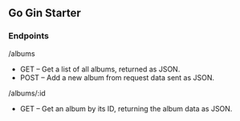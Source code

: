## Go Gin Starter

### Endpoints
/albums
- GET – Get a list of all albums, returned as JSON.
- POST – Add a new album from request data sent as JSON.

/albums/:id
- GET – Get an album by its ID, returning the album data as JSON.
